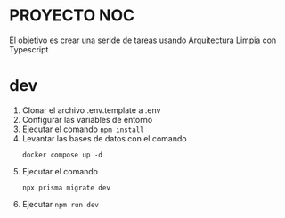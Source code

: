# PROYECTO NOC

El objetivo es crear una seride de tareas usando Arquitectura Limpia con Typescript

# dev
1. Clonar el archivo .env.template a .env
2. Configurar las variables de entorno
3. Ejecutar el comando ``` npm install ``` 
4. Levantar las bases de datos con el comando 
    ``` 
    docker compose up -d
    ``` 
5. Ejecutar el comando
    ``` 
    npx prisma migrate dev
    ``` 
6. Ejecutar ``` npm run dev ``` 

